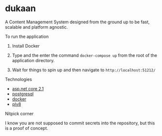 # dukaan

A Content Management System designed from the ground up to be fast, scalable and platform agnostic.

To run the application

1. Install Docker

2. Type and the enter the command `docker-compose up` from the root of the application directory.

3. Wait for things to spin up and then navigate to `http://localhost:51212/`

Technologies

- [asp.net core 2.1](https://docs.microsoft.com/en-us/aspnet/core/?view=aspnetcore-2.1)
- [postgresql](https://www.postgresql.org/)
- [docker](https://www.docker.com/)
- [plv8](https://github.com/plv8/plv8)

Nitpick corner

I know you are not supposed to commit secrets into the repository, but this is a proof of concept.
